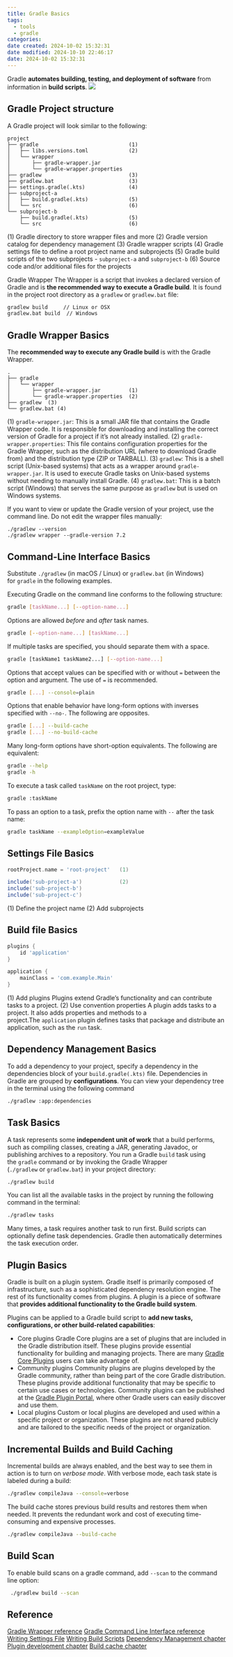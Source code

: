 ```yaml
---
title: Gradle Basics
tags:
  - tools
  - gradle
categories: 
date created: 2024-10-02 15:32:31
date modified: 2024-10-10 22:46:17
date: 2024-10-02 15:32:31
---
```

Gradle **automates building, testing, and deployment of software** from information in **build scripts**.
![](https://github.com/amor-mio-de-mi-vida/picx-images-hosting/raw/master/gradle/basic0.5c0yo4hccn.webp)
## Gradle Project structure
A Gradle project will look similar to the following:
```text
project
├── gradle                             (1)        
│   ├── libs.versions.toml             (2)
│   └── wrapper
│       ├── gradle-wrapper.jar
│       └── gradle-wrapper.properties
├── gradlew                            (3)
├── gradlew.bat                        (3) 
├── settings.gradle(.kts)              (4) 
├── subproject-a                   
│   ├── build.gradle(.kts)             (5)     
│   └── src                            (6) 
└── subproject-b                        
    ├── build.gradle(.kts)             (5) 
    └── src                            (6) 
```
(1)  Gradle directory to store wrapper files and more
(2) Gradle version catalog for dependency management
(3) Gradle wrapper scripts
(4) Gradle settings file to define a root project name and subprojects
(5) Gradle build scripts of the two subprojects - `subproject-a` and `subproject-b`
(6) Source code and/or additional files for the projects

Gradle Wrapper
The Wrapper is a script that invokes a declared version of Gradle and is **the recommended way to execute a Gradle build**. It is found in the project root directory as a `gradlew` or `gradlew.bat` file:
```bash
gradlew build     // Linux or OSX
gradlew.bat build  // Windows
```
## Gradle Wrapper Basics
The **recommended way to execute any Gradle build** is with the Gradle Wrapper.
```text
.
├── gradle 
│   └── wrapper
│       ├── gradle-wrapper.jar         (1)
│       └── gradle-wrapper.properties  (2)
├── gradlew  (3)
└── gradlew.bat (4)
```
(1) `gradle-wrapper.jar`: This is a small JAR file that contains the Gradle Wrapper code. It is responsible for downloading and installing the correct version of Gradle for a project if it’s not already installed.
(2) `gradle-wrapper.properties`: This file contains configuration properties for the Gradle Wrapper, such as the distribution URL (where to download Gradle from) and the distribution type (ZIP or TARBALL).
(3) `gradlew`: This is a shell script (Unix-based systems) that acts as a wrapper around `gradle-wrapper.jar`. It is used to execute Gradle tasks on Unix-based systems without needing to manually install Gradle.
(4) `gradlew.bat`: This is a batch script (Windows) that serves the same purpose as `gradlew` but is used on Windows systems.

If you want to view or update the Gradle version of your project, use the command line. Do not edit the wrapper files manually:
```text
./gradlew --version
./gradlew wrapper --gradle-version 7.2
```
## Command-Line Interface Basics
Substitute `./gradlew` (in macOS / Linux) or `gradlew.bat` (in Windows) for `gradle` in the following examples.

Executing Gradle on the command line conforms to the following structure:

```bash
gradle [taskName...] [--option-name...]
```
Options are allowed _before_ and _after_ task names.

```bash
gradle [--option-name...] [taskName...]
```
If multiple tasks are specified, you should separate them with a space.

```bash
gradle [taskName1 taskName2...] [--option-name...]
```
Options that accept values can be specified with or without `=` between the option and argument. The use of `=` is recommended.

```bash
gradle [...] --console=plain
```
Options that enable behavior have long-form options with inverses specified with `--no-`. The following are opposites.

```bash
gradle [...] --build-cache
gradle [...] --no-build-cache
```
Many long-form options have short-option equivalents. The following are equivalent:
```bash
gradle --help
gradle -h
```
To execute a task called `taskName` on the root project, type:
```bash
gradle :taskName
```
To pass an option to a task, prefix the option name with `--` after the task name:

```bash
gradle taskName --exampleOption=exampleValue
```
## Settings File Basics

```gradle
rootProject.name = 'root-project'   (1)

include('sub-project-a')            (2)
include('sub-project-b')
include('sub-project-c')
```
(1) Define the project name
(2) Add subprojects
## Build file Basics
```groovy
plugins {
    id 'application'                
}

application {
    mainClass = 'com.example.Main'  
}
```
(1) Add plugins
	Plugins extend Gradle’s functionality and can contribute tasks to a project.
(2) Use convention properties
	A plugin adds tasks to a project. It also adds properties and methods to a project.The `application` plugin defines tasks that package and distribute an application, such as the `run` task.
## Dependency Management Basics
To add a dependency to your project, specify a dependency in the dependencies block of your `build.gradle(.kts)` file.
Dependencies in Gradle are grouped by **configurations**.
You can view your dependency tree in the terminal using the following command
```bash
./gradlew :app:dependencies
```
## Task Basics
A task represents some **independent unit of work** that a build performs, such as compiling classes, creating a JAR, generating Javadoc, or publishing archives to a repository.
You run a Gradle `build` task using the `gradle` command or by invoking the Gradle Wrapper (`./gradlew` or `gradlew.bat`) in your project directory:
```bash
./gradlew build
```
You can list all the available tasks in the project by running the following command in the terminal:
```bash
./gradlew tasks
```
Many times, a task requires another task to run first. Build scripts can optionally define task dependencies. Gradle then automatically determines the task execution order.
## Plugin Basics
Gradle is built on a plugin system. Gradle itself is primarily composed of infrastructure, such as a sophisticated dependency resolution engine. The rest of its functionality comes from plugins. A plugin is a piece of software that **provides additional functionality to the Gradle build system**.

Plugins can be applied to a Gradle build script to **add new tasks, configurations, or other build-related capabilities**:
- Core plugins
	Gradle Core plugins are a set of plugins that are included in the Gradle distribution itself. These plugins provide essential functionality for building and managing projects.
	There are many [Gradle Core Plugins](https://docs.gradle.org/current/userguide/plugin_reference.html#plugin_reference) users can take advantage of.
- Community plugins
	Community plugins are plugins developed by the Gradle community, rather than being part of the core Gradle distribution. These plugins provide additional functionality that may be specific to certain use cases or technologies.
	Community plugins can be published at the [Gradle Plugin Portal](http://plugins.gradle.org/), where other Gradle users can easily discover and use them.
- Local plugins
	Custom or local plugins are developed and used within a specific project or organization. These plugins are not shared publicly and are tailored to the specific needs of the project or organization.

## Incremental Builds and Build Caching
Incremental builds are always enabled, and the best way to see them in action is to turn on _verbose mode_. With verbose mode, each task state is labeled during a build:
```bash 
./gradlew compileJava --console=verbose
```
The build cache stores previous build results and restores them when needed. It prevents the redundant work and cost of executing time-consuming and expensive processes.
```bash
./gradlew compileJava --build-cache
```
## Build Scan
To enable build scans on a gradle command, add `--scan` to the command line option:
```bash
 ./gradlew build --scan
```
## Reference
[Gradle Wrapper reference](https://docs.gradle.org/current/userguide/gradle_wrapper.html#gradle_wrapper_reference)
[Gradle Command Line Interface reference](https://docs.gradle.org/current/userguide/command_line_interface.html#command_line_interface)
[Writing Settings File](https://docs.gradle.org/current/userguide/writing_settings_files.html#writing_settings_files)
[Writing Build Scripts](https://docs.gradle.org/current/userguide/writing_build_scripts.html#writing_build_scripts)
[Dependency Management chapter](https://docs.gradle.org/current/userguide/glossary.html#dependency_management_terminology)
[Plugin development chapter](https://docs.gradle.org/current/userguide/custom_plugins.html#custom_plugins)
[Build cache chapter](https://docs.gradle.org/current/userguide/build_cache.html#build_cache)